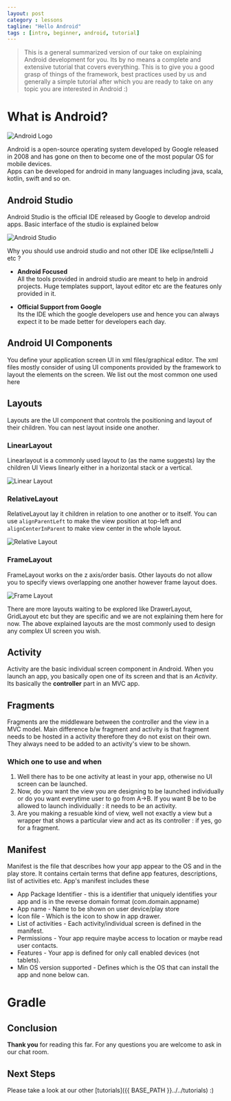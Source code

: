 ```yaml
---
layout: post
category : lessons
tagline: "Hello Android"
tags : [intro, beginner, android, tutorial]
---
```


> This is a general summarized version of our take on explaining Android development for you. Its by no means a complete and extensive tutorial that covers everything. This is to give you a good grasp of things of the framework, best practices used by us and generally a simple tutorial after which you are ready to take on any topic you are interested in Android :)

# What is Android?

![Android Logo](http://i.imgur.com/jK415Ks.png)

Android is a open-source operating system developed by Google released in 2008 and has gone on then to become one of the most popular OS for mobile devices.  
Apps can be developed for android in many languages including java, scala, kotlin, swift and so on.


## Android Studio

Android Studio is the official IDE released by Google to develop android apps. Basic interface of the studio is explained below

![Android Studio](http://i.imgur.com/wCvWxff.jpg)

Why you should use android studio and not other IDE like eclipse/Intelli J etc ?

* **Android Focused**  
  All the tools provided in android studio are meant to help in android projects. Huge templates support, layout editor etc are the features only provided in it.   
  
  
* **Official Support from Google**  
  Its the IDE which the google developers use and hence you can always expect it to be made better for developers each day.
  
  
  
## Android UI Components  

You define your application screen UI in xml files/graphical editor. The xml files mostly consider of using UI components provided by the framework to layout the elements on the screen. We list out the most common one used here

## Layouts
Layouts are the UI component that controls the positioning and layout of their children. You can nest layout inside one another.

### LinearLayout

Linearlayout is a commonly used layout to (as the name suggests) lay the children UI Views linearly either in a horizontal stack or a vertical.

![Linear Layout](http://i.imgur.com/B4lFtoh.jpg)


### RelativeLayout

RelativeLayout lay it children in relation to one another or to itself. You can use `alignParentLeft` to make the view position at top-left and `alignCenterInParent` to make view center in the whole layout.

![Relative Layout](http://i.imgur.com/NOoZprc.jpg)

### FrameLayout

FrameLayout works on the z axis/order basis. Other layouts do not allow you to specify views overlapping one another however frame layout does.

![Frame Layout](http://i.imgur.com/lw3vr7p.jpg)


There are more layouts waiting to be explored like DrawerLayout, GridLayout etc but they are specific and we are not explaining them here for now. The above explained layouts are the most commonly used to design any complex UI screen you wish.


## Activity

Activity are the basic individual screen component in Android. When you launch an app, you basically open one of its screen and that is an *Activity*. Its basically the **controller** part in an MVC app.

## Fragments

Fragments are the middleware between the controller and the view in a MVC model. Main difference b/w fragment and activity is that fragment needs to be hosted in a activity therefore they do not exist on their own. They always need to be added to an activity's view to be shown.

### Which one to use and when

1) Well there has to be one activity at least in your app, otherwise no UI screen can be launched.  
2) Now, do you want the view you are designing to be launched individually or do you want everytime user to go from A->B. If you want B be to be allowed to launch individually : it needs to be an activity.
3) Are you making a resuable kind of view, well not exactly a view but a wrapper that shows a particular view and act as its controller : if yes, go for a fragment.



## Manifest

Manifest is the file that describes how your app appear to the OS and in the play store. It contains certain terms that define app features, descriptions, list of activities etc.
App's manifest includes these  
 * App Package Identifier - this is a identifier that uniquely identifies your app and is in the reverse domain format (com.domain.appname)  
 * App name - Name to be shown on user device/play store  
 * Icon file - Which is the icon to show in app drawer.  
 * List of activities - Each activity/individual screen is defined in the manifest.  
 * Permissions - Your app require maybe access to location or maybe read user contacts.  
 * Features - Your app is defined for only call enabled devices (not tablets).  
 * Min OS version supported - Defines which is the OS that can install the app and none below can.  
 


# Gradle
 
 


## Conclusion

**Thank you** for reading this far. For any questions you are welcome to ask in our chat room.

## Next Steps

Please take a look at our other [tutorials]({{ BASE_PATH }}../../tutorials) :)